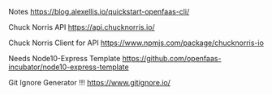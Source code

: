 

Notes
https://blog.alexellis.io/quickstart-openfaas-cli/

Chuck Norris API 
https://api.chucknorris.io/

Chuck Norris Client for API
https://www.npmjs.com/package/chucknorris-io

Needs Node10-Express Template
https://github.com/openfaas-incubator/node10-express-template


Git Ignore Generator !!!
https://www.gitignore.io/

